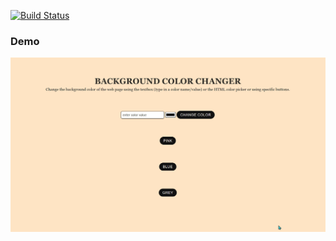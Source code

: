 [![Build Status](https://dev.azure.com/mohanrajavm7/Devops-Lab01/_apis/build/status%2Fmohanraj-v7.JavaScript-WebApp-DevOps?branchName=main)](https://dev.azure.com/mohanrajavm7/Devops-Lab01/_build/latest?definitionId=2&branchName=main)

### Demo
![quick website demo](website-demo-gif.gif)
